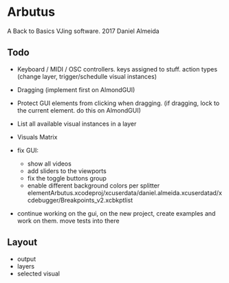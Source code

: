 # Arbutus 

A Back to Basics VJing software.
2017 Daniel Almeida


## Todo

- Keyboard / MIDI / OSC controllers. keys assigned to stuff. action types (change layer, trigger/schedulle visual instances)
- Dragging (implement first on AlmondGUI)
- Protect GUI elements from clicking when dragging. (if dragging, lock to the current element. do this on AlmondGUI)
- List all available visual instances in a layer
- Visuals Matrix

- fix GUI:
    - show all videos
    - add sliders to the viewports
    - fix the toggle buttons group
    - enable different background colors per splitter elementArbutus.xcodeproj/xcuserdata/daniel.almeida.xcuserdatad/xcdebugger/Breakpoints_v2.xcbkptlist
- continue working on the gui, on the new project, create examples and work on them. move tests into there

## Layout

- output
- layers
- selected visual
